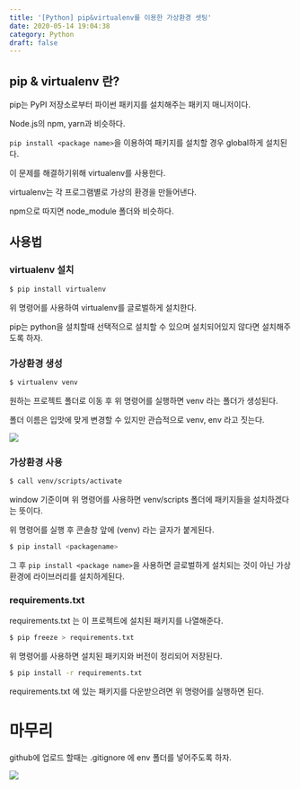 ```yaml
---
title: '[Python] pip&virtualenv를 이용한 가상환경 셋팅'
date: 2020-05-14 19:04:38
category: Python
draft: false
---
```


## pip & virtualenv 란?

pip는 PyPI 저장소로부터 파이썬 패키지를 설치해주는 패키지 매니저이다.

Node.js의 npm, yarn과 비슷하다.

`pip install <package name>`을 이용하여 패키지를 설치할 경우 global하게 설치된다.

이 문제를 해결하기위해 virtualenv를 사용한다.

virtualenv는 각 프로그램별로 가상의 환경을 만들어낸다.

npm으로 따지면 node_module 폴더와 비슷하다.

## 사용법

### virtualenv 설치

```sh
$ pip install virtualenv
```

위 명령어를 사용하여 virtualenv를 글로벌하게 설치한다.

pip는 python을 설치할때 선택적으로 설치할 수 있으며 설치되어있지 않다면 설치해주도록 하자.

### 가상환경 생성

```sh
$ virtualenv venv
```

원하는 프로젝트 폴더로 이동 후 위 명령어를 실행하면 venv 라는 폴더가 생성된다.

폴더 이름은 입맛에 맞게 변경할 수 있지만 관습적으로 venv, env 라고 짓는다.

![](/images/python-pip&virtualenv를-이용한-가상환경-셋팅/list.png)

### 가상환경 사용

```sh
$ call venv/scripts/activate
```

window 기준이며 위 명령어를 사용하면 venv/scripts 폴더에 패키지들을 설치하겠다는 뜻이다.

위 명령어를 실행 후 콘솔창 앞에 (venv) 라는 글자가 붙게된다.

```sh
$ pip install <packagename>
```

그 후 `pip install <package name>`을 사용하면 글로벌하게 설치되는 것이 아닌 가상환경에 라이브러리를 설치하게된다.

### requirements.txt

requirements.txt 는 이 프로젝트에 설치된 패키지를 나열해준다.

```sh
$ pip freeze > requirements.txt
```

위 명령어를 사용하면 설치된 패키지와 버전이 정리되어 저장된다.

```sh
$ pip install -r requirements.txt
```

requirements.txt 에 있는 패키지를 다운받으려면 위 명령어를 실행하면 된다.

# 마무리

github에 업로드 할때는 .gitignore 에 env 폴더를 넣어주도록 하자.

![](/images/python-pip&virtualenv를-이용한-가상환경-셋팅/gitignore.png)
